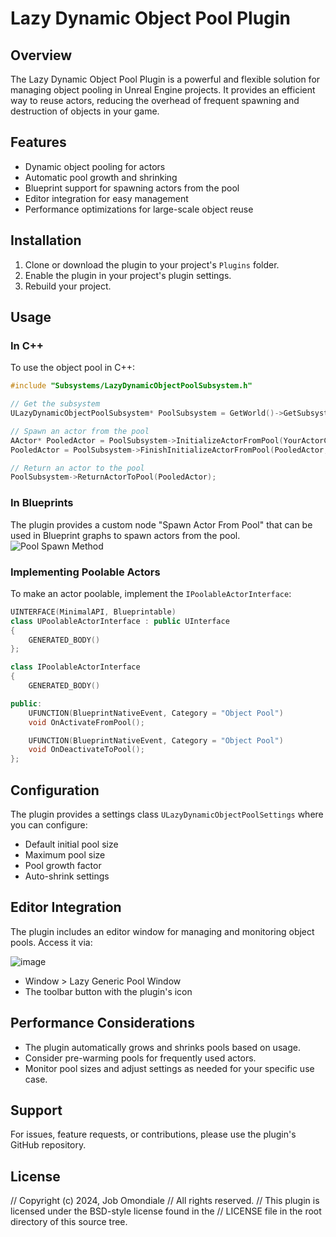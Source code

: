# Lazy Dynamic Object Pool Plugin

## Overview

The Lazy Dynamic Object Pool Plugin is a powerful and flexible solution for managing object pooling in Unreal Engine projects. It provides an efficient way to reuse actors, reducing the overhead of frequent spawning and destruction of objects in your game.

## Features

- Dynamic object pooling for actors
- Automatic pool growth and shrinking
- Blueprint support for spawning actors from the pool
- Editor integration for easy management
- Performance optimizations for large-scale object reuse

## Installation

1. Clone or download the plugin to your project's `Plugins` folder.
2. Enable the plugin in your project's plugin settings.
3. Rebuild your project.

## Usage

### In C++

To use the object pool in C++:

```cpp
#include "Subsystems/LazyDynamicObjectPoolSubsystem.h"

// Get the subsystem
ULazyDynamicObjectPoolSubsystem* PoolSubsystem = GetWorld()->GetSubsystem<ULazyDynamicObjectPoolSubsystem>();

// Spawn an actor from the pool
AActor* PooledActor = PoolSubsystem->InitializeActorFromPool(YourActorClass, NewOwner);
PooledActor = PoolSubsystem->FinishInitializeActorFromPool(PooledActor, DesiredTransform);

// Return an actor to the pool
PoolSubsystem->ReturnActorToPool(PooledActor);
```

### In Blueprints

The plugin provides a custom node "Spawn Actor From Pool" that can be used in Blueprint graphs to spawn actors from the pool.
![Pool Spawn Method](https://github.com/user-attachments/assets/894ddea2-202c-4d9a-8f74-3378adb04469)

### Implementing Poolable Actors

To make an actor poolable, implement the `IPoolableActorInterface`:

```cpp
UINTERFACE(MinimalAPI, Blueprintable)
class UPoolableActorInterface : public UInterface
{
    GENERATED_BODY()
};

class IPoolableActorInterface
{
    GENERATED_BODY()

public:
    UFUNCTION(BlueprintNativeEvent, Category = "Object Pool")
    void OnActivateFromPool();

    UFUNCTION(BlueprintNativeEvent, Category = "Object Pool")
    void OnDeactivateToPool();
};
```

## Configuration

The plugin provides a settings class `ULazyDynamicObjectPoolSettings` where you can configure:

- Default initial pool size
- Maximum pool size
- Pool growth factor
- Auto-shrink settings

## Editor Integration

The plugin includes an editor window for managing and monitoring object pools. Access it via:

![image](https://github.com/user-attachments/assets/7d01661e-3fdf-4a18-8a01-8166f70c6026)

- Window > Lazy Generic Pool Window
- The toolbar button with the plugin's icon

## Performance Considerations

- The plugin automatically grows and shrinks pools based on usage.
- Consider pre-warming pools for frequently used actors.
- Monitor pool sizes and adjust settings as needed for your specific use case.

## Support

For issues, feature requests, or contributions, please use the plugin's GitHub repository.

## License

// Copyright (c) 2024, Job Omondiale
// All rights reserved.
// This plugin is licensed under the BSD-style license found in the
// LICENSE file in the root directory of this source tree.
